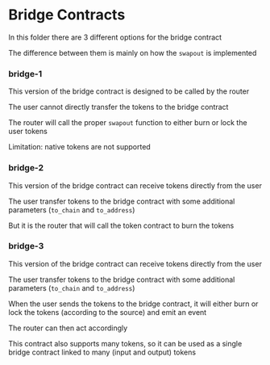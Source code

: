 # Bridge Contracts

In this folder there are 3 different options for the bridge contract

The difference between them is mainly on how the `swapout` is implemented


### bridge-1

This version of the bridge contract is designed to be called by the router

The user cannot directly transfer the tokens to the bridge contract

The router will call the proper `swapout` function to either burn or lock the user tokens

Limitation: native tokens are not supported


### bridge-2

This version of the bridge contract can receive tokens directly from the user

The user transfer tokens to the bridge contract with some additional parameters (`to_chain` and `to_address`)

But it is the router that will call the token contract to burn the tokens


### bridge-3

This version of the bridge contract can receive tokens directly from the user

The user transfer tokens to the bridge contract with some additional parameters (`to_chain` and `to_address`)

When the user sends the tokens to the bridge contract, it will either burn or lock the tokens (according to the source) and emit an event

The router can then act accordingly

This contract also supports many tokens, so it can be used as a single bridge contract linked to many (input and output) tokens
